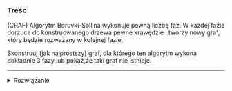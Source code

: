 ### Treść
(GRAF)
Algorytm Boruvki-Sollina wykonuje pewną liczbę faz. W każdej fazie dorzuca do konstruowanego drzewa pewne krawędzie i tworzy nowy graf, który będzie rozważany w kolejnej fazie.

Skonstruuj (jak najprostszy) graf, dla którego ten algorytm wykona dokładnie 3 fazy lub pokaż,że taki graf nie istnieje.


------
<details><summary>Rozwiązanie</summary>
<p>
    
![rozwiązanie](https://lh3.googleusercontent.com/4E6mz9hxdmG1qa9Go8IjEpwJcRnK6_J0t61rB25wNzTWAGNks1FoC_CTYzepYGdivy0QVxYsRbrn7_08V72lLWQi0XwfDTmSoQipUnYGRWULrcojHdz-JodxQzeU3h-0veeAXXb1cQ)
